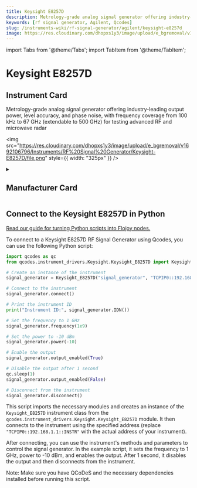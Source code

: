 ```yaml
---
title: Keysight E8257D
description: Metrology-grade analog signal generator offering industry-leading output power, level accuracy, and phase noise, with frequency coverage from 100 kHz to 67 GHz (extendable to 500 GHz) for testing advanced RF and microwave radar
keywords: [rf signal generator, Agilent, Qcodes]
slug: /instruments-wiki/rf-signal-generator/agilent/keysight-e8257d
image: https://res.cloudinary.com/dhopxs1y3/image/upload/e_bgremoval/v1692106796/Instruments/RF%20Signal%20Generator/Keysight-E8257D/file.png
---
```


import Tabs from '@theme/Tabs';
import TabItem from '@theme/TabItem';

# Keysight E8257D

## Instrument Card

<div className="flex">

<div>

Metrology-grade analog signal generator offering industry-leading output power, level accuracy, and phase noise, with frequency coverage from 100 kHz to 67 GHz (extendable to 500 GHz) for testing advanced RF and microwave radar

</div>

<img src="https://res.cloudinary.com/dhopxs1y3/image/upload/e_bgremoval/v1692106796/Instruments/RF%20Signal%20Generator/Keysight-E8257D/file.png" style={{ width: "325px" }} />

</div>

<details>
<summary><h2>Manufacturer Card</h2></summary>

<img src="https://res.cloudinary.com/dhopxs1y3/image/upload/e_bgremoval/v1692126006/Instruments/Vendor%20Logos/Agilent.png" style={{ width: "100%", height: "150px",objectFit: "cover" }} />

Keysight Technologies, or Keysight, is an American company that manufactures electronics test and measurement equipment and software. <a href="https://www.keysight.com/us/en/home.html">Website</a>.

<ul>
  <li>Headquarters: USA</li>
  <li>Yearly Revenue (millions, USD): 5420.0</li>
</ul>
</details>

## Connect to the Keysight E8257D in Python

[Read our guide for turning Python scripts into Flojoy nodes.](https://docs.flojoy.ai/custom-nodes/creating-custom-node/)


<Tabs>
<TabItem value="Qcodes" label="Qcodes">

To connect to a Keysight E8257D RF Signal Generator using Qcodes, you can use the following Python script:

```python
import qcodes as qc
from qcodes.instrument_drivers.Keysight.Keysight_E8257D import Keysight_E8257D

# Create an instance of the instrument
signal_generator = Keysight_E8257D("signal_generator", "TCPIP0::192.168.1.1::INSTR")

# Connect to the instrument
signal_generator.connect()

# Print the instrument ID
print("Instrument ID:", signal_generator.IDN())

# Set the frequency to 1 GHz
signal_generator.frequency(1e9)

# Set the power to -10 dBm
signal_generator.power(-10)

# Enable the output
signal_generator.output_enabled(True)

# Disable the output after 1 second
qc.sleep(1)
signal_generator.output_enabled(False)

# Disconnect from the instrument
signal_generator.disconnect()
```

This script imports the necessary modules and creates an instance of the `Keysight_E8257D` instrument class from the `qcodes.instrument_drivers.Keysight.Keysight_E8257D` module. It then connects to the instrument using the specified address (replace `"TCPIP0::192.168.1.1::INSTR"` with the actual address of your instrument).

After connecting, you can use the instrument's methods and parameters to control the signal generator. In the example script, it sets the frequency to 1 GHz, power to -10 dBm, and enables the output. After 1 second, it disables the output and then disconnects from the instrument.

Note: Make sure you have QCoDeS and the necessary dependencies installed before running this script.

</TabItem>
</Tabs>
